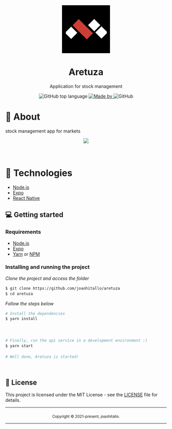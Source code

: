 <div align="center">
  <img src="assets/icon.png" width="150" />
  <h1>Aretuza</h1>
   <p>Application for stock management</p>
  <p>
    <img alt="GitHub top language" src="https://img.shields.io/github/languages/top/joaohitallo/aretuza?color=%232196F3">
    <a href="https://www.linkedin.com/in/joaohitallo/" target="_blank" rel="noopener noreferrer">
    <img alt="Made by" src="https://img.shields.io/badge/made%20by-Joao%20Hitallo-%232196F3">
    </a>          
    <img alt="GitHub" src="https://img.shields.io/github/license/joaohitallo/aretuza?color=%232196F3">
  </p>
</div>

# 👀 About

<p>stock management app for markets<p>

<div align="center">
  <img src="assets/cover.png" width="700" /> 
</div>

<br>
<br>


# 🚀 Technologies

  - [Node.js](https://nodejs.org/en/)
  - [Expo](https://expo.io/)  
  - [React Native](https://reactnative.dev/)



## 💻 Getting started

### Requirements

- [Node.js](https://nodejs.org/en/)
- [Expo](https://expo.io/)  
- [Yarn](https://classic.yarnpkg.com/) or [NPM](https://www.npmjs.com/)

### Installing and running the project

*Clone the project and access the folder*

```bash
$ git clone https://github.com/joaohitallo/aretuza
$ cd aretuza
```

*Follow the steps below*

```bash
# Install the dependencies
$ yarn install



# Finally, run the api service in a development environment :)
$ yarn start

# Well done, Aretuza is started!
```
<br>

## 📝 License

This project is licensed under the MIT License - see the [LICENSE](LICENSE) file for details.

<hr>
<div align="center">
  <sub>Copyright © 2021-present, joaohitallo.</sub>
</div>
<hr>
